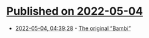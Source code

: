 # [Published on 2022-05-04](index.md)

* [2022-05-04, 04:39:28](https://news.ycombinator.com/item?id=31256823) - [The original “Bambi”](https://www.newyorker.com/magazine/2022/01/24/bambi-is-even-bleaker-than-you-thought)
